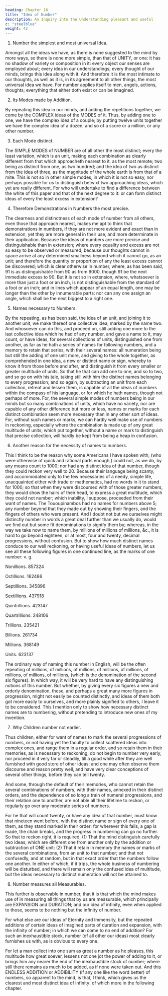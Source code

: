 ```yaml
---
heading: Chapter 16
title: "Idea of Number"
description: An Inquiry into the Understanding pleasant and useful
c: "steelblue"
weight: 42
---
```



1. Number the simplest and most universal Idea.

Amongst all the ideas we have, as there is none suggested to the mind by more ways, so there is none more simple, than that of UNITY, or one: it has no shadow of variety or composition in it: every object our senses are employed about; every idea in our understandings; every thought of our minds, brings this idea along with it. And therefore it is the most intimate to our thoughts, as well as it is, in its agreement to all other things, the most universal idea we have. For number applies itself to men, angels, actions, thoughts; everything that either doth exist or can be imagined.

2. Its Modes made by Addition.

By repeating this idea in our minds, and adding the repetitions together, we come by the COMPLEX ideas of the MODES of it. Thus, by adding one to one, we have the complex idea of a couple; by putting twelve units together we have the complex idea of a dozen; and so of a score or a million, or any other number.

3. Each Mode distinct.

The SIMPLE MODES of NUMBER are of all other the most distinct; every the least variation, which is an unit, making each combination as clearly different from that which approacheth nearest to it, as the most remote; two being as distinct from one, as two hundred; and the idea of two as distinct from the idea of three, as the magnitude of the whole earth is from that of a mite. This is not so in other simple modes, in which it is not so easy, nor perhaps possible for us to distinguish betwixt two approaching ideas, which yet are really different. For who will undertake to find a difference between the white of this paper and that of the next degree to it: or can form distinct ideas of every the least excess in extension?

4. Therefore Demonstrations in Numbers the most precise.

The clearness and distinctness of each mode of number from all others, even those that approach nearest, makes me apt to think that demonstrations in numbers, if they are not more evident and exact than in extension, yet they are more general in their use, and more determinate in their application. Because the ideas of numbers are more precise and distinguishable than in extension; where every equality and excess are not so easy to be observed or measured; because our thoughts cannot in space arrive at any determined smallness beyond which it cannot go, as an unit; and therefore the quantity or proportion of any the least excess cannot be discovered; which is clear otherwise in number, where, as has been said, 91 is as distinguishable from 90 as from 9000, though 91 be the next immediate excess to 90. But it is not so in extension, where, whatsoever is more than just a foot or an inch, is not distinguishable from the standard of a foot or an inch; and in lines which appear of an equal length, one may be longer than the other by innumerable parts: nor can any one assign an angle, which shall be the next biggest to a right one.

5. Names necessary to Numbers.

By the repeating, as has been said, the idea of an unit, and joining it to another unit, we make thereof one collective idea, marked by the name two. And whosoever can do this, and proceed on, still adding one more to the last collective idea which he had of any number, and gave a name to it, may count, or have ideas, for several collections of units, distinguished one from another, as far as he hath a series of names for following numbers, and a memory to retain that series, with their several names: all numeration being but still the adding of one unit more, and giving to the whole together, as comprehended in one idea, a new or distinct name or sign, whereby to know it from those before and after, and distinguish it from every smaller or greater multitude of units. So that he that can add one to one, and so to two, and so go on with his tale, taking still with him the distinct names belonging to every progression; and so again, by subtracting an unit from each collection, retreat and lessen them, is capable of all the ideas of numbers within the compass of his language, or for which he hath names, though not perhaps of more. For, the several simple modes of numbers being in our minds but so many combinations of units, which have no variety, nor are capable of any other difference but more or less, names or marks for each distinct combination seem more necessary than in any other sort of ideas. For, without such names or marks, we can hardly well make use of numbers in reckoning, especially where the combination is made up of any great multitude of units; which put together, without a name or mark to distinguish that precise collection, will hardly be kept from being a heap in confusion.

6. Another reason for the necessity of names to numbers.

This I think to be the reason why some Americans I have spoken with, (who were otherwise of quick and rational parts enough,) could not, as we do, by any means count to 1000; nor had any distinct idea of that number, though they could reckon very well to 20. Because their language being scanty, and accommodated only to the few necessaries of a needy, simple life, unacquainted either with trade or mathematics, had no words in it to stand for 1000; so that when they were discoursed with of those greater numbers, they would show the hairs of their head, to express a great multitude, which they could not number; which inability, I suppose, proceeded from their want of names. The Tououpinambos had no names for numbers above 5; any number beyond that they made out by showing their fingers, and the fingers of others who were present. And I doubt not but we ourselves might distinctly number in words a great deal further than we usually do, would we find out but some fit denominations to signify them by; whereas, in the way we take now to name them, by millions of millions of millions, &c., it is hard to go beyond eighteen, or at most, four and twenty, decimal progressions, without confusion. But to show how much distinct names conduce to our well reckoning, or having useful ideas of numbers, let us see all these following figures in one continued line, as the marks of one number: v. g.

Nonillions. 857324

Octillions. 162486

Septillions. 345896

Sextillions. 437918

Quintrillions. 423147

Quartrillions. 248106

Trillions. 235421

Billions. 261734

Millions. 368149

Units. 623137

The ordinary way of naming this number in English, will be the often repeating of millions, of millions, of millions, of millions, of millions, of millions, of millions, of millions, (which is the denomination of the second six figures). In which way, it will be very hard to have any distinguishing notions of this number. But whether, by giving every six figures a new and orderly denomination, these, and perhaps a great many more figures in progression, might not easily be counted distinctly, and ideas of them both got more easily to ourselves, and more plainly signified to others, I leave it to be considered. This I mention only to show how necessary distinct names are to numbering, without pretending to introduce new ones of my invention.

7. Why Children number not earlier.

Thus children, either for want of names to mark the several progressions of numbers, or not having yet the faculty to collect scattered ideas into complex ones, and range them in a regular order, and so retain them in their memories, as is necessary to reckoning, do not begin to number very early, nor proceed in it very far or steadily, till a good while after they are well furnished with good store of other ideas: and one may often observe them discourse and reason pretty well, and have very clear conceptions of several other things, before they can tell twenty. 

And some, through the default of their memories, who cannot retain the several combinations of numbers, with their names, annexed in their distinct orders, and the dependence of so long a train of numeral progressions, and their relation one to another, are not able all their lifetime to reckon, or regularly go over any moderate series of numbers.

For he that will count twenty, or have any idea of that number, must know that nineteen went before, with the distinct name or sign of every one of them, as they stand marked in their order; for wherever this fails, a gap is made, the chain breaks, and the progress in numbering can go no further. So that to reckon right, it is required, (1) That the mind distinguish carefully two ideas, which are different one from another only by the addition or subtraction of ONE unit: (2) That it retain in memory the names or marks of the several combinations, from an unit to that number; and that not confusedly, and at random, but in that exact order that the numbers follow one another. In either of which, if it trips, the whole business of numbering will be disturbed, and there will remain only the confused idea of multitude, but the ideas necessary to distinct numeration will not be attained to.

8. Number measures all Measurables.

This further is observable in number, that it is that which the mind makes use of in measuring all things that by us are measurable, which principally are EXPANSION and DURATION; and our idea of infinity, even when applied to those, seems to be nothing but the infinity of number. 

For what else are our ideas of Eternity and Immensity, but the repeated additions of certain ideas of imagined parts of duration and expansion, with the infinity of number; in which we can come to no end of addition? For such an inexhaustible stock, number (of all other our ideas) most clearly furnishes us with, as is obvious to every one. 

For let a man collect into one sum as great a number as he pleases, this multitude how great soever, lessens not one jot the power of adding to it, or brings him any nearer the end of the inexhaustible stock of number; where still there remains as much to be added, as if none were taken out. And this ENDLESS ADDITION or ADDIBILITY (if any one like the word better) of numbers, so apparent to the mind, is that, I think, which gives us the clearest and most distinct idea of infinity: of which more in the following chapter.
